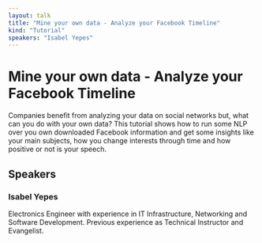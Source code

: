 ```yaml
---
layout: talk
title: "Mine your own data - Analyze your Facebook Timeline"
kind: "Tutorial"
speakers: "Isabel Yepes"
---
```


# Mine your own data - Analyze your Facebook Timeline

Companies benefit from analyzing your data on social networks but, what can you do with your own data? This tutorial shows how to run some NLP over you own downloaded Facebook information and get some insights like your main subjects, how you change interests through time and how positive or not is your speech.

## Speakers

### Isabel Yepes

Electronics Engineer with experience in IT Infrastructure, Networking and Software Development. Previous experience as Technical Instructor and Evangelist.
